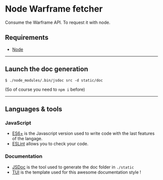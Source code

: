 # Node Warframe fetcher

Consume the Warframe API. To request it with node.

## Requirements

- [Node](https://nodejs.org/en/)

---

## Launch the doc generation 


    $ ./node_modules/.bin/jsdoc src -d static/doc

(So of course you need to `npm i` before)

---

## Languages & tools

### JavaScript

- [ES6+](es6-features.org) is the Javascript version used to write code with the last features of the langage.
- [ESLint](https://eslint.org/) allows you to check your code.

### Documentation

- [JSDoc](https://github.com/jsdoc3/jsdoc) is the tool used to generate the doc folder in `./static`
- [TUI](https://github.com/nhnent/tui.jsdoc-template) is the template used for this awesome documentation style !
